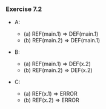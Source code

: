 ### Exercise 7.2
- A:
  - (a) REF(main.1) => DEF(main.1)
  - (b) REF(main.2) => DEF(main.1)

- B:
  - (a) REF(main.1) => DEF(x.2)
  - (b) REF(main.2) => DEF(x.2)

- C:
  - (a) REF(x.1) => ERROR
  - (b) REF(x.2) => ERROR
